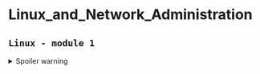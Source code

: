# Linux_and_Network_Administration

## ```Linux - module 1```
<details>
  <summary>Spoiler warning</summary>

1. Початок роботи в системі

* Комп'ютерні та операційні системи
* Вступ до Linux
* Lab: Базові налаштування і робота з віртуальною машиною
* Command Line Interface (CLI)
* Отримання допомоги
* Lab: Командний рядок
* Файлова система
* Lab: Файлова система Lesson
* Self-check: Файлова система
* Assignment: Файлова система (part1) 

2. Робота з файлами

* Робота з файлами
* Lab: робота з файлами
* Self-check: Робота з файлами
* Робота з архівами
* Lab: робота з архівами
* Self-check: Робота з архівами
* Assignment: Робота з файлами та архівами 

</details>